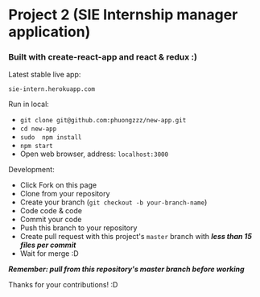 # Project 2 (SIE Internship manager application)
### Built with create-react-app and react & redux :)

Latest stable live app:


```sie-intern.herokuapp.com```

Run in local:

 * ```git clone git@github.com:phuongzzz/new-app.git```
 * ```cd new-app```
 * ```sudo  npm install```
 * ```npm start```
 * Open web browser, address: ```localhost:3000```

Development:

* Click Fork on this page
* Clone from your repository
* Create your branch (```git checkout -b your-branch-name```)
* Code code & code
* Commit your code
* Push this branch to your repository
* Create pull request with this project's ```master``` branch with ***less than 15 files per commit***
* Wait for merge :D

***Remember: pull from this repository's master branch before working***

Thanks for your contributions! :D
